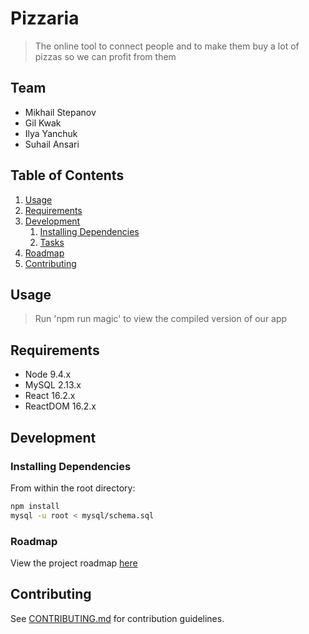 # Pizzaria

> The online tool to connect people and to make them buy a lot of pizzas so we can profit from them

## Team

  - Mikhail Stepanov
  - Gil Kwak
  - Ilya Yanchuk
  - Suhail Ansari

## Table of Contents

1. [Usage](#Usage)
1. [Requirements](#requirements)
1. [Development](#development)
    1. [Installing Dependencies](#installing-dependencies)
    1. [Tasks](#tasks)
1. [Roadmap](#roadmap)
1. [Contributing](#contributing)

## Usage

> Run 'npm run magic' to view the compiled version of our app

## Requirements

- Node 9.4.x
- MySQL 2.13.x
- React 16.2.x
- ReactDOM 16.2.x

## Development

### Installing Dependencies

From within the root directory:

```sh
npm install
mysql -u root < mysql/schema.sql
```

### Roadmap

View the project roadmap [here](LINK_TO_DOC)


## Contributing

See [CONTRIBUTING.md](CONTRIBUTING.md) for contribution guidelines.
